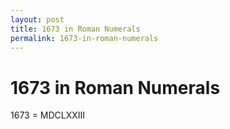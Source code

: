 ```yaml
---
layout: post
title: 1673 in Roman Numerals
permalink: 1673-in-roman-numerals
---
```


# 1673 in Roman Numerals

1673 = MDCLXXIII
